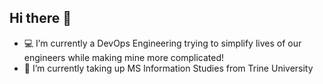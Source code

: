 ## Hi there 👋

- 💻 I’m currently a DevOps Engineering trying to simplify lives of our engineers while making mine more complicated!
- 🌱 I’m currently taking up MS Information Studies from Trine University

